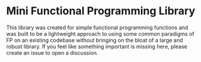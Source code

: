 # Mini Functional Programming Library
This library was created for simple functional programming functions and was built to be a lightweight approach to using some common paradigms of FP on an existing codebase without bringing on the bloat of a large and robust library. If you feel like something important is missing here, please create an issue to open a discussion.

